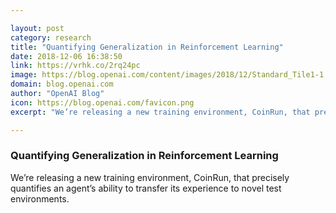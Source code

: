 ```yaml
---

layout: post
category: research
title: "Quantifying Generalization in Reinforcement Learning"
date: 2018-12-06 16:38:50
link: https://vrhk.co/2rq24pc
image: https://blog.openai.com/content/images/2018/12/Standard_Tile1-1.gif
domain: blog.openai.com
author: "OpenAI Blog"
icon: https://blog.openai.com/favicon.png
excerpt: "We’re releasing a new training environment, CoinRun, that precisely quantifies an agent’s ability to transfer its experience to novel test environments."

---
```


### Quantifying Generalization in Reinforcement Learning

We’re releasing a new training environment, CoinRun, that precisely quantifies an agent’s ability to transfer its experience to novel test environments.